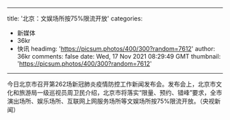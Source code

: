 
---
title: '北京：文娱场所按75%限流开放'
categories: 
 - 新媒体
 - 36kr
 - 快讯
headimg: 'https://picsum.photos/400/300?random=7612'
author: 36kr
comments: false
date: Wed, 17 Nov 2021 08:29:49 GMT
thumbnail: 'https://picsum.photos/400/300?random=7612'
---

<div>   
今日北京市召开第262场新冠肺炎疫情防控工作新闻发布会。发布会上，北京市文化和旅游局一级巡视员周卫民介绍，北京市将落实“限量、预约、错峰”要求，全市演出场所、娱乐场所、互联网上网服务场所等文娱场所按75%限流开放。（央视新闻）  
</div>
            